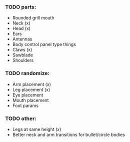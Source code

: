 ### TODO parts:
- Rounded grill mouth
- Neck (x)
- Head (x)
- Ears
- Antennas
- Body control panel type things
- Claws (x)
- Sawblade
- Shoulders

### TODO randomize:
- Arm placement (x)
- Leg placement (x)
- Eye placement
- Mouth placement
- Foot params

### TODO other:
- Legs at same height (x)
- Better neck and arm transitions for bullet/circle bodies